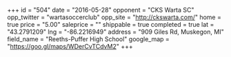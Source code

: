 +++
id = "504"
date = "2016-05-28"
opponent = "CKS Warta SC"
opp_twitter = "wartasoccerclub"
opp_site = "http://ckswarta.com/"
home = true
price = "5.00"
saleprice = ""
shippable = true
completed = true
lat = "43.2791209"
lng = "-86.2216949"
address = "909 Giles Rd, Muskegon, MI"
field_name = "Reeths-Puffer High School"
google_map = "https://goo.gl/maps/WDerCvTCdvM2"
+++
